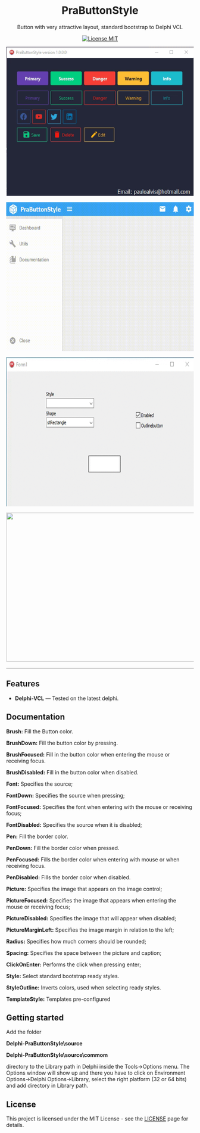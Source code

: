 <h1 align="center">
<br>
  PraButtonStyle
<br>
</h1>

<p align="center">Button with very attractive layout, standard bootstrap to Delphi VCL </p>

<p align="center">
  <a href="https://opensource.org/licenses/MIT">
    <img src="https://img.shields.io/badge/License-MIT-blue.svg" alt="License MIT">
  </a>
</p>

<p align="center">
  <img width="600" height="400" src="demo/demo1/demo1.gif">
</p>

<p align="center">
  <img width="600" height="400" src="demo/demo2/Gravar_2020_04_11_23_43_41_231.gif">
</p>

<p align="center">
  <img width="600" height="400" src="demo/demo3/gif_animation.gif">
</p>

<p align="center">
  <img width="600" height="400" src="demo/demo4/demo4.gif">
</p>

<hr />

## Features

- **Delphi-VCL** — Tested on the latest delphi.

## Documentation

**Brush:** Fill the Button color.

**BrushDown:** Fill the button color by pressing.

**BrushFocused:** Fill in the button color when entering the mouse or receiving focus.

**BrushDisabled:** Fill in the button color when disabled.

**Font:** Specifies the source;

**FontDown:** Specifies the source when pressing;

**FontFocused:** Specifies the font when entering with the mouse or receiving focus;

**FontDisabled:** Specifies the source when it is disabled;

**Pen:** Fill the border color.

**PenDown:** Fill the border color when pressed.

**PenFocused:** Fills the border color when entering with mouse or when receiving focus.

**PenDisabled:** Fills the border color when disabled.

**Picture:** Specifies the image that appears on the image control;

**PictureFocused:** Specifies the image that appears when entering the mouse or receiving focus;

**PictureDisabled:** Specifies the image that will appear when disabled;

**PictureMarginLeft:** Specifies the image margin in relation to the left;

**Radius:** Specifies how much corners should be rounded;

**Spacing:** Specifies the space between the picture and caption;

**ClickOnEnter:** Performs the click when pressing enter;

**Style:** Select standard bootstrap ready styles.

**StyleOutline:** Inverts colors, used when selecting ready styles.

**TemplateStyle:** Templates pre-configured

## Getting started

Add the folder 

**Delphi-PraButtonStyle\source**

**Delphi-PraButtonStyle\source\commom** 

directory to the Library path in Delphi inside the Tools->Options menu. 
The Options window will show up and there you have to click on Environment Options->Delphi Options->Library, select the right platform (32 or 64 bits) and add directory in Library path.


## License

This project is licensed under the MIT License - see the [LICENSE](https://opensource.org/licenses/MIT) page for details.
